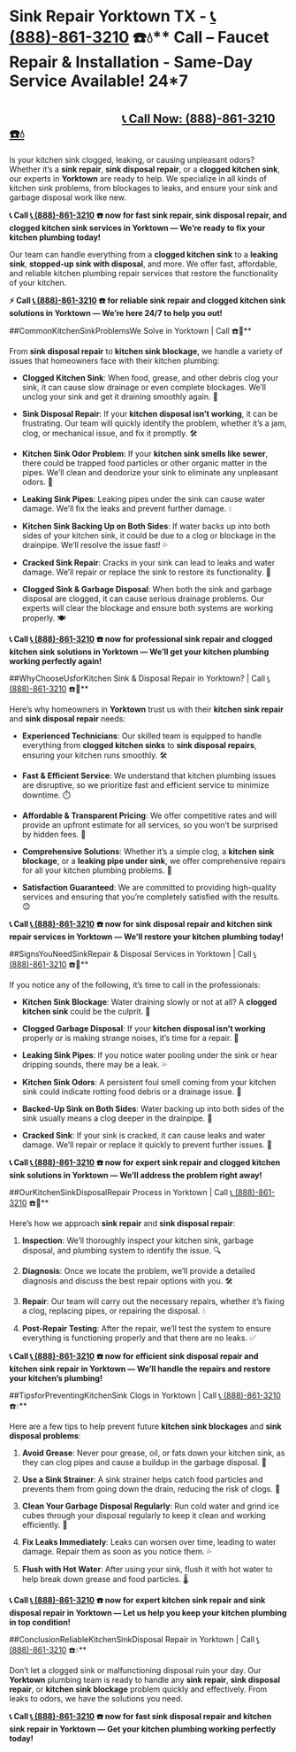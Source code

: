 # Sink Repair Yorktown TX - <a href="https://plumbing-texas-3210.netlify.app/" target="_blank"><a href="https://plumbing-texas-3210.netlify.app/" target="_blank"><a href="https://plumbing-texas-3210.netlify.app/" target="_blank"><a href="https://plumbing-texas-3210.netlify.app/" target="_blank"><a href="https://plumbing-texas-3210.netlify.app/" target="_blank">[📞 (888)-861-3210](https://plumbing-texas-3210.netlify.app)</a></a></a></a></a> ☎️💧** Call –  Faucet Repair & Installation - Same-Day Service Available! 24*7
# 

## &nbsp;&nbsp;&nbsp;&nbsp;&nbsp;&nbsp;&nbsp;&nbsp;&nbsp;&nbsp;&nbsp;&nbsp;&nbsp;&nbsp;&nbsp;&nbsp;&nbsp;&nbsp;&nbsp;&nbsp;&nbsp;&nbsp;&nbsp;&nbsp;&nbsp;&nbsp;&nbsp;&nbsp;&nbsp;&nbsp;&nbsp;&nbsp;&nbsp;&nbsp;&nbsp;&nbsp;&nbsp;&nbsp;&nbsp;&nbsp; [📞 Call Now: (888)-861-3210 ☎️💧](https://plumbing-texas-3210.netlify.app)

Is your kitchen sink clogged, leaking, or causing unpleasant odors? Whether it’s a **sink repair**, **sink disposal repair**, or a **clogged kitchen sink**, our experts in **Yorktown** are ready to help. We specialize in all kinds of kitchen sink problems, from blockages to leaks, and ensure your sink and garbage disposal work like new.

**📞 Call <a href="https://plumbing-texas-3210.netlify.app/" target="_blank"><a href="https://plumbing-texas-3210.netlify.app/" target="_blank"><a href="https://plumbing-texas-3210.netlify.app/" target="_blank"><a href="https://plumbing-texas-3210.netlify.app/" target="_blank"><a href="https://plumbing-texas-3210.netlify.app/" target="_blank">[📞 (888)-861-3210](https://plumbing-texas-3210.netlify.app)</a></a></a></a></a> ☎️ now for fast **sink repair**, **sink disposal repair**, and **clogged kitchen sink** services in Yorktown — We’re ready to fix your kitchen plumbing today!**

Our team can handle everything from a **clogged kitchen sink** to a **leaking sink**, **stopped-up sink with disposal**, and more. We offer fast, affordable, and reliable kitchen plumbing repair services that restore the functionality of your kitchen.

**⚡ Call <a href="https://plumbing-texas-3210.netlify.app/" target="_blank"><a href="https://plumbing-texas-3210.netlify.app/" target="_blank"><a href="https://plumbing-texas-3210.netlify.app/" target="_blank"><a href="https://plumbing-texas-3210.netlify.app/" target="_blank"><a href="https://plumbing-texas-3210.netlify.app/" target="_blank">[📞 (888)-861-3210](https://plumbing-texas-3210.netlify.app)</a></a></a></a></a> ☎️ for reliable **sink repair** and **clogged kitchen sink** solutions in Yorktown — We’re here 24/7 to help you out!**

##CommonKitchenSinkProblemsWe Solve in Yorktown | Call <a href="https://plumbing-texas-3210.netlify.app/" target="_blank"><a href="https://plumbing-texas-3210.netlify.app/" target="_blank"><a href="https://plumbing-texas-3210.netlify.app/" target="_blank"><a href="https://plumbing-texas-3210.netlify.app/" target="_blank"><a href="https://plumbing-texas-3210.netlify.app/" target="_blank"></a></a></a></a></a> ☎️🔧**

From **sink disposal repair** to **kitchen sink blockage**, we handle a variety of issues that homeowners face with their kitchen plumbing:

- **Clogged Kitchen Sink**: When food, grease, and other debris clog your sink, it can cause slow drainage or even complete blockages. We’ll unclog your sink and get it draining smoothly again. 🚰

- **Sink Disposal Repair**: If your **kitchen disposal isn’t working**, it can be frustrating. Our team will quickly identify the problem, whether it’s a jam, clog, or mechanical issue, and fix it promptly. 🛠️

- **Kitchen Sink Odor Problem**: If your **kitchen sink smells like sewer**, there could be trapped food particles or other organic matter in the pipes. We’ll clean and deodorize your sink to eliminate any unpleasant odors. 🌱

- **Leaking Sink Pipes**: Leaking pipes under the sink can cause water damage. We’ll fix the leaks and prevent further damage. 💧

- **Kitchen Sink Backing Up on Both Sides**: If water backs up into both sides of your kitchen sink, it could be due to a clog or blockage in the drainpipe. We’ll resolve the issue fast! 💦

- **Cracked Sink Repair**: Cracks in your sink can lead to leaks and water damage. We’ll repair or replace the sink to restore its functionality. 🧼

- **Clogged Sink & Garbage Disposal**: When both the sink and garbage disposal are clogged, it can cause serious drainage problems. Our experts will clear the blockage and ensure both systems are working properly. 🍽️

**📞 Call <a href="https://plumbing-texas-3210.netlify.app/" target="_blank"><a href="https://plumbing-texas-3210.netlify.app/" target="_blank"><a href="https://plumbing-texas-3210.netlify.app/" target="_blank"><a href="https://plumbing-texas-3210.netlify.app/" target="_blank"><a href="https://plumbing-texas-3210.netlify.app/" target="_blank">[📞 (888)-861-3210](https://plumbing-texas-3210.netlify.app)</a></a></a></a></a> ☎️ now for professional **sink repair** and **clogged kitchen sink** solutions in Yorktown — We’ll get your kitchen plumbing working perfectly again!**

##WhyChooseUsforKitchen Sink & Disposal Repair in Yorktown? | Call <a href="https://plumbing-texas-3210.netlify.app/" target="_blank"><a href="https://plumbing-texas-3210.netlify.app/" target="_blank"><a href="https://plumbing-texas-3210.netlify.app/" target="_blank"><a href="https://plumbing-texas-3210.netlify.app/" target="_blank"><a href="https://plumbing-texas-3210.netlify.app/" target="_blank">[📞 (888)-861-3210](https://plumbing-texas-3210.netlify.app)</a></a></a></a></a> ☎️🌟**

Here’s why homeowners in **Yorktown** trust us with their **kitchen sink repair** and **sink disposal repair** needs:

- **Experienced Technicians**: Our skilled team is equipped to handle everything from **clogged kitchen sinks** to **sink disposal repairs**, ensuring your kitchen runs smoothly. 🛠️

- **Fast & Efficient Service**: We understand that kitchen plumbing issues are disruptive, so we prioritize fast and efficient service to minimize downtime. ⏱️

- **Affordable & Transparent Pricing**: We offer competitive rates and will provide an upfront estimate for all services, so you won’t be surprised by hidden fees. 💸

- **Comprehensive Solutions**: Whether it’s a simple clog, a **kitchen sink blockage**, or a **leaking pipe under sink**, we offer comprehensive repairs for all your kitchen plumbing problems. 🚰

- **Satisfaction Guaranteed**: We are committed to providing high-quality services and ensuring that you’re completely satisfied with the results. 😊

**📞 Call <a href="https://plumbing-texas-3210.netlify.app/" target="_blank"><a href="https://plumbing-texas-3210.netlify.app/" target="_blank"><a href="https://plumbing-texas-3210.netlify.app/" target="_blank"><a href="https://plumbing-texas-3210.netlify.app/" target="_blank"><a href="https://plumbing-texas-3210.netlify.app/" target="_blank">[📞 (888)-861-3210](https://plumbing-texas-3210.netlify.app)</a></a></a></a></a> ☎️ now for **sink disposal repair** and **kitchen sink repair** services in Yorktown — We’ll restore your kitchen plumbing today!**

##SignsYouNeedSinkRepair & Disposal Services in Yorktown | Call <a href="https://plumbing-texas-3210.netlify.app/" target="_blank"><a href="https://plumbing-texas-3210.netlify.app/" target="_blank"><a href="https://plumbing-texas-3210.netlify.app/" target="_blank"><a href="https://plumbing-texas-3210.netlify.app/" target="_blank"><a href="https://plumbing-texas-3210.netlify.app/" target="_blank">[📞 (888)-861-3210](https://plumbing-texas-3210.netlify.app)</a></a></a></a></a> ☎️🚨**

If you notice any of the following, it’s time to call in the professionals:

- **Kitchen Sink Blockage**: Water draining slowly or not at all? A **clogged kitchen sink** could be the culprit. 🚿

- **Clogged Garbage Disposal**: If your **kitchen disposal isn’t working** properly or is making strange noises, it’s time for a repair. 🔧

- **Leaking Sink Pipes**: If you notice water pooling under the sink or hear dripping sounds, there may be a leak. 💦

- **Kitchen Sink Odors**: A persistent foul smell coming from your kitchen sink could indicate rotting food debris or a drainage issue. 🌱

- **Backed-Up Sink on Both Sides**: Water backing up into both sides of the sink usually means a clog deeper in the drainpipe. 🚨

- **Cracked Sink**: If your sink is cracked, it can cause leaks and water damage. We’ll repair or replace it quickly to prevent further issues. 🧼

**📞 Call <a href="https://plumbing-texas-3210.netlify.app/" target="_blank"><a href="https://plumbing-texas-3210.netlify.app/" target="_blank"><a href="https://plumbing-texas-3210.netlify.app/" target="_blank"><a href="https://plumbing-texas-3210.netlify.app/" target="_blank"><a href="https://plumbing-texas-3210.netlify.app/" target="_blank">[📞 (888)-861-3210](https://plumbing-texas-3210.netlify.app)</a></a></a></a></a> ☎️ now for expert **sink repair** and **clogged kitchen sink** solutions in Yorktown — We’ll address the problem right away!**

##OurKitchenSinkDisposalRepair Process in Yorktown | Call <a href="https://plumbing-texas-3210.netlify.app/" target="_blank"><a href="https://plumbing-texas-3210.netlify.app/" target="_blank"><a href="https://plumbing-texas-3210.netlify.app/" target="_blank"><a href="https://plumbing-texas-3210.netlify.app/" target="_blank"><a href="https://plumbing-texas-3210.netlify.app/" target="_blank">[📞 (888)-861-3210](https://plumbing-texas-3210.netlify.app)</a></a></a></a></a> ☎️🔧**

Here’s how we approach **sink repair** and **sink disposal repair**:

1. **Inspection**: We’ll thoroughly inspect your kitchen sink, garbage disposal, and plumbing system to identify the issue. 🔍

2. **Diagnosis**: Once we locate the problem, we’ll provide a detailed diagnosis and discuss the best repair options with you. 🛠️

3. **Repair**: Our team will carry out the necessary repairs, whether it’s fixing a clog, replacing pipes, or repairing the disposal. 💧

4. **Post-Repair Testing**: After the repair, we’ll test the system to ensure everything is functioning properly and that there are no leaks. ✅

**📞 Call <a href="https://plumbing-texas-3210.netlify.app/" target="_blank"><a href="https://plumbing-texas-3210.netlify.app/" target="_blank"><a href="https://plumbing-texas-3210.netlify.app/" target="_blank"><a href="https://plumbing-texas-3210.netlify.app/" target="_blank"><a href="https://plumbing-texas-3210.netlify.app/" target="_blank">[📞 (888)-861-3210](https://plumbing-texas-3210.netlify.app)</a></a></a></a></a> ☎️ now for efficient **sink disposal repair** and **kitchen sink repair** in Yorktown — We’ll handle the repairs and restore your kitchen’s plumbing!**

##TipsforPreventingKitchenSink Clogs in Yorktown | Call <a href="https://plumbing-texas-3210.netlify.app/" target="_blank"><a href="https://plumbing-texas-3210.netlify.app/" target="_blank"><a href="https://plumbing-texas-3210.netlify.app/" target="_blank"><a href="https://plumbing-texas-3210.netlify.app/" target="_blank"><a href="https://plumbing-texas-3210.netlify.app/" target="_blank">[📞 (888)-861-3210](https://plumbing-texas-3210.netlify.app)</a></a></a></a></a> ☎️💧**

Here are a few tips to help prevent future **kitchen sink blockages** and **sink disposal problems**:

1. **Avoid Grease**: Never pour grease, oil, or fats down your kitchen sink, as they can clog pipes and cause a buildup in the garbage disposal. 🚫

2. **Use a Sink Strainer**: A sink strainer helps catch food particles and prevents them from going down the drain, reducing the risk of clogs. 🧼

3. **Clean Your Garbage Disposal Regularly**: Run cold water and grind ice cubes through your disposal regularly to keep it clean and working efficiently. 🧊

4. **Fix Leaks Immediately**: Leaks can worsen over time, leading to water damage. Repair them as soon as you notice them. 💦

5. **Flush with Hot Water**: After using your sink, flush it with hot water to help break down grease and food particles. 🌡️

**📞 Call <a href="https://plumbing-texas-3210.netlify.app/" target="_blank"><a href="https://plumbing-texas-3210.netlify.app/" target="_blank"><a href="https://plumbing-texas-3210.netlify.app/" target="_blank"><a href="https://plumbing-texas-3210.netlify.app/" target="_blank"><a href="https://plumbing-texas-3210.netlify.app/" target="_blank">[📞 (888)-861-3210](https://plumbing-texas-3210.netlify.app)</a></a></a></a></a> ☎️ now for expert **kitchen sink repair** and **sink disposal repair** in Yorktown — Let us help you keep your kitchen plumbing in top condition!**

##ConclusionReliableKitchenSinkDisposal Repair in Yorktown | Call <a href="https://plumbing-texas-3210.netlify.app/" target="_blank"><a href="https://plumbing-texas-3210.netlify.app/" target="_blank"><a href="https://plumbing-texas-3210.netlify.app/" target="_blank"><a href="https://plumbing-texas-3210.netlify.app/" target="_blank"><a href="https://plumbing-texas-3210.netlify.app/" target="_blank">[📞 (888)-861-3210](https://plumbing-texas-3210.netlify.app)</a></a></a></a></a> ☎️💧**

Don’t let a clogged sink or malfunctioning disposal ruin your day. Our **Yorktown** plumbing team is ready to handle any **sink repair**, **sink disposal repair**, or **kitchen sink blockage** problem quickly and effectively. From leaks to odors, we have the solutions you need.

**📞 Call <a href="https://plumbing-texas-3210.netlify.app/" target="_blank"><a href="https://plumbing-texas-3210.netlify.app/" target="_blank"><a href="https://plumbing-texas-3210.netlify.app/" target="_blank"><a href="https://plumbing-texas-3210.netlify.app/" target="_blank"><a href="https://plumbing-texas-3210.netlify.app/" target="_blank">[📞 (888)-861-3210](https://plumbing-texas-3210.netlify.app)</a></a></a></a></a> ☎️ now for fast **sink disposal repair** and **kitchen sink repair** in Yorktown — Get your kitchen plumbing working perfectly today!**